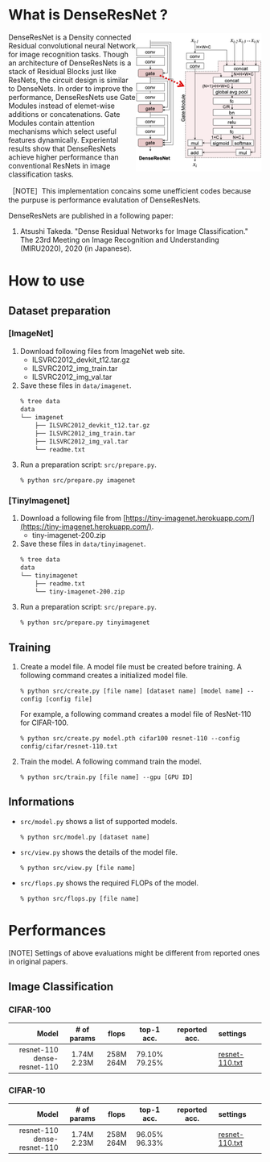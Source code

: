 # What is DenseResNet ?

[<img alt="Architecture of DenseResNets" src="res/architecture.png" width="250px" align="right">](res/architecture.png)

DenseResNet is a Density connected Residual convolutional neural Network for image recognition tasks.
Though an architecture of DenseResNets is a stack of Residual Blocks just like ResNets, the circuit design is similar to DenseNets.
In order to improve the performance, DenseResNets use Gate Modules instead of elemet-wise additions or concatenations.
Gate Modules contain attention mechanisms which select useful features dynamically.
Experiental results show that DenseResNets achieve higher performance than conventional ResNets in image classification tasks.

［NOTE］This implementation concains some unefficient codes because the purpuse is performance evalutation of DenseResNets.
<div class="clearfix"></div>

DenseResNets are published in a following paper:
1. Atsushi Takeda. "Dense Residual Networks for Image Classification." The 23rd Meeting on Image Recognition and Understanding (MIRU2020), 2020 (in Japanese).

# How to use
## Dataset preparation
### [ImageNet]
1. Download following files from ImageNet web site.
    - ILSVRC2012_devkit_t12.tar.gz
    - ILSVRC2012_img_train.tar
    - ILSVRC2012_img_val.tar
2. Save these files in `data/imagenet`.
    ```
    % tree data
    data
    └── imagenet
        ├── ILSVRC2012_devkit_t12.tar.gz
        ├── ILSVRC2012_img_train.tar
        ├── ILSVRC2012_img_val.tar
        └── readme.txt
    ```
3. Run a preparation script: `src/prepare.py`.
    ```
    % python src/prepare.py imagenet
    ```

### [TinyImagenet]
1. Download a following file from [https://tiny-imagenet.herokuapp.com/](https://tiny-imagenet.herokuapp.com/).
    - tiny-imagenet-200.zip
2. Save these files in `data/tinyimagenet`.
    ```
    % tree data
    data
    └── tinyimagenet
        ├── readme.txt
        └── tiny-imagenet-200.zip
    ```
3. Run a preparation script: `src/prepare.py`.
    ```
    % python src/prepare.py tinyimagenet
    ```

## Training
1. Create a model file.
    A model file must be created before training. A following command creates a initialized model file.
    ```
    % python src/create.py [file name] [dataset name] [model name] --config [config file]
    ```
    For example, a following command creates a model file of ResNet-110 for CIFAR-100.
    ```
    % python src/create.py model.pth cifar100 resnet-110 --config config/cifar/resnet-110.txt
    ```
2. Train the model.
    A following command train the model.
    ```
    % python src/train.py [file name] --gpu [GPU ID]
    ```

## Informations
- `src/model.py` shows a list of supported models.
    ```
    % python src/model.py [dataset name]
    ```
- `src/view.py` shows the details of the model file.
    ```
    % python src/view.py [file name]
    ```
- `src/flops.py` shows the required FLOPs of the model.
    ```
    % python src/flops.py [file name]
    ```

# Performances
[NOTE] Settings of above evaluations might be different from reported ones in original papers.
## Image Classification
### CIFAR-100
|Model|# of params|flops|top-1 acc.|reported acc.|settings|
|---:|:---:|:---:|:---:|:---:|:---|
|resnet-110<br>dense-resnet-110|1.74M<br>2.23M|258M<br>264M|79.10%<br>79.25%|&nbsp;<br>&nbsp;|[resnet-110.txt](config/cifar/resnet-110.txt)|

### CIFAR-10
|Model|# of params|flops|top-1 acc.|reported acc.|settings|
|---:|:---:|:---:|:---:|:---:|:---|
|resnet-110<br>dense-resnet-110|1.74M<br>2.23M|258M<br>264M|96.05%<br>96.33%|&nbsp;<br>&nbsp;|[resnet-110.txt](config/cifar/resnet-110.txt)|


